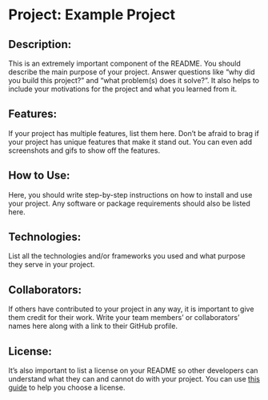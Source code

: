 # Project: Example Project

## Description:

This is an extremely important component of the README. You should describe the main purpose of your project. Answer questions like “why did you build this project?” and “what problem(s) does it solve?”. It also helps to include your motivations for the project and what you learned from it.

## Features:

If your project has multiple features, list them here. Don’t be afraid to brag if your project has unique features that make it stand out. You can even add screenshots and gifs to show off the features.

## How to Use:

Here, you should write step-by-step instructions on how to install and use your project. Any software or package requirements should also be listed here.

## Technologies:

List all the technologies and/or frameworks you used and what purpose they serve in your project.

## Collaborators:

If others have contributed to your project in any way, it is important to give them credit for their work. Write your team members’ or collaborators’ names here along with a link to their GitHub profile.

## License:

It’s also important to list a license on your README so other developers can understand what they can and cannot do with your project. You can use [this guide](https://choosealicense.com/) to help you choose a license.
